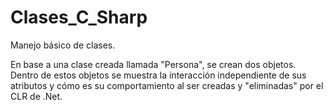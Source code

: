 # Clases_C_Sharp
Manejo básico de clases.

En base a una clase creada llamada "Persona", se crean dos objetos.
Dentro de estos objetos se muestra la interacción independiente de sus atributos y cómo 
es su comportamiento al ser creadas y "eliminadas" por el CLR de .Net.
